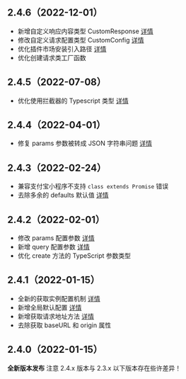 ## 2.4.6（2022-12-01）
- 新增自定义响应内容类型 CustomResponse [详情](https://uniajax.ponjs.com/guide/typescript#定义类型)
- 修改自定义请求配置类型 CustomConfig [详情](https://uniajax.ponjs.com/guide/typescript#定义类型)
- 优化插件市场安装引入路径 [详情](https://uniajax.ponjs.com/guide/installation#插件市场)
- 优化创建请求类工厂函数
## 2.4.5（2022-07-08）
- 优化使用拦截器的 Typescript 类型 [详情](https://uniajax.ponjs.com/api#interceptors)

## 2.4.4（2022-04-01）
- 修复 params 参数被转成 JSON 字符串问题 [详情](https://uniajax.ponjs.com/api/config#params)

## 2.4.3（2022-02-24）
- 兼容支付宝小程序不支持 `class extends Promise` 错误
- 去除多余的 defaults 默认值 [详情](https://uniajax.ponjs.com/api#defaults)

## 2.4.2（2022-02-01）
- 修改 params 配置参数 [详情](https://uniajax.ponjs.com/api/config#params)
- 新增 query 配置参数 [详情](https://uniajax.ponjs.com/api/config#query)
- 优化 create 方法的 TypeScript 参数类型

## 2.4.1（2022-01-15）
- 全新的获取实例配置机制 [详情](https://uniajax.ponjs.com/guide/instance#实例配置)
- 新增全局默认配置 [详情](https://uniajax.ponjs.com/guide/instance#全局配置)
- 新增获取请求地址方法 [详情](https://uniajax.ponjs.com/api#geturl)
- 去除获取 baseURL 和 origin 属性

## 2.4.0（2022-01-15）
**全新版本发布**
注意 2.4.x 版本与 2.3.x 以下版本存在些许差异！
